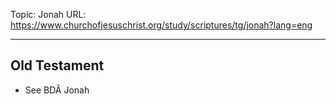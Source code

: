 Topic: Jonah
URL: https://www.churchofjesuschrist.org/study/scriptures/tg/jonah?lang=eng

---

## Old Testament

- See BDÂ Jonah

